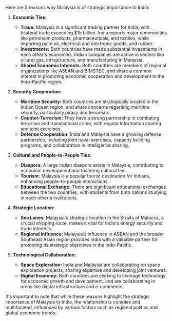 Here are 5 reasons why Malaysia is of strategic importance to India:

1. **Economic Ties:**
   * **Trade:** Malaysia is a significant trading partner for India, with bilateral trade exceeding $15 billion. India exports major commodities like petroleum products, pharmaceuticals, and textiles, while importing palm oil, electrical and electronic goods, and rubber.
   * **Investments:** Both countries have made substantial investments in each other's economies. Indian companies are active in sectors like oil and gas, infrastructure, and manufacturing in Malaysia. 
   * **Shared Economic Interests:** Both countries are members of regional organizations like ASEAN and BIMSTEC, and share a common interest in promoting economic cooperation and development in the Indo-Pacific region. 

2. **Security Cooperation:**
   * **Maritime Security:** Both countries are strategically located in the Indian Ocean region, and share concerns regarding maritime security, particularly piracy and terrorism. 
   * **Counter-Terrorism:**  They have a strong partnership in combating terrorism and transnational crime, with regular information sharing and joint exercises.
   * **Defense Cooperation:** India and Malaysia have a growing defense partnership, including joint naval exercises, capacity building programs, and collaboration in intelligence sharing.

3. **Cultural and People-to-People Ties:**
   * **Diaspora:**  A large Indian diaspora exists in Malaysia, contributing to economic development and fostering cultural ties.
   * **Tourism:**  Malaysia is a popular tourist destination for Indians, enhancing people-to-people interactions. 
   * **Educational Exchange:**  There are significant educational exchanges between the two countries, with students from both nations studying in each other's institutions.

4. **Strategic Location:** 
   * **Sea Lanes:** Malaysia's strategic location in the Straits of Malacca, a crucial shipping route, makes it vital for India's energy security and trade interests. 
   * **Regional Influence:** Malaysia's influence in ASEAN and the broader Southeast Asian region provides India with a valuable partner for promoting its strategic objectives in the Indo-Pacific.

5. **Technological Collaboration:** 
   * **Space Exploration:**  India and Malaysia are collaborating on space exploration projects, sharing expertise and developing joint ventures. 
   * **Digital Economy:** Both countries are seeking to leverage technology for economic growth and development, and are collaborating in areas like digital infrastructure and e-commerce.

It's important to note that while these reasons highlight the strategic importance of Malaysia to India, the relationship is complex and multifaceted, influenced by various factors such as regional politics and global economic trends.
